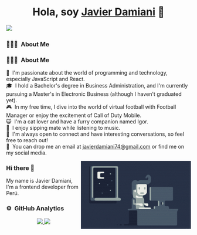 <div align="center">
<h1 align="center">Hola, soy <a href="https://javierdamiani.com">Javier Damiani</a> 👋</h1>
</div>
<img src="https://i.imgur.com/JFk5lWW.png">

### 👨🏻‍💻 &nbsp;About Me

### 👨🏻‍💻 &nbsp;About Me

🚀 &nbsp;I'm passionate about the world of programming and technology, especially JavaScript and React.\
🎓 &nbsp;I hold a Bachelor's degree in Business Administration, and I'm currently pursuing a Master's in Electronic Business (although I haven't graduated yet).\
🎮 &nbsp;In my free time, I dive into the world of virtual football with Football Manager or enjoy the excitement of Call of Duty Mobile.\
😺 &nbsp;I'm a cat lover and have a furry companion named Igor.\
🍵 &nbsp;I enjoy sipping mate while listening to music.\
💬 &nbsp;I'm always open to connect and have interesting conversations, so feel free to reach out!\
📧 &nbsp;You can drop me an email at javierdamiani74@gmail.com or find me on my social media.

<img alt="Night Coding" src="https://raw.githubusercontent.com/AVS1508/AVS1508/master/assets/Night-Coding.gif" align="right"/>



### Hi there 👋

My name is Javier Damiani, I'm a frontend developer from Perú.

### ⚙️ &nbsp;GitHub Analytics

<p align="center">
<a href="https://github.com/javierdamiani">
  <img height="180em" src="https://github-readme-stats-eight-theta.vercel.app/api?username=javierdamiani&show_icons=true&theme=algolia&include_all_commits=true&count_private=true"/>
  <img height="180em" src="https://github-readme-stats-eight-theta.vercel.app/api/top-langs/?username=javierdamiani&layout=compact&langs_count=8&theme=algolia"/>
</a>
</p>
